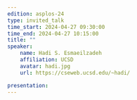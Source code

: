 ```yaml
---
edition: asplos-24
type: invited_talk
time_start: 2024-04-27 09:30:00
time_end: 2024-04-27 10:15:00
title: ""
speaker:
    name: Hadi S. Esmaeilzadeh 
    affiliation: UCSD
    avatar: hadi.jpg  
    url: https://cseweb.ucsd.edu/~hadi/

presentation: 
---
```



